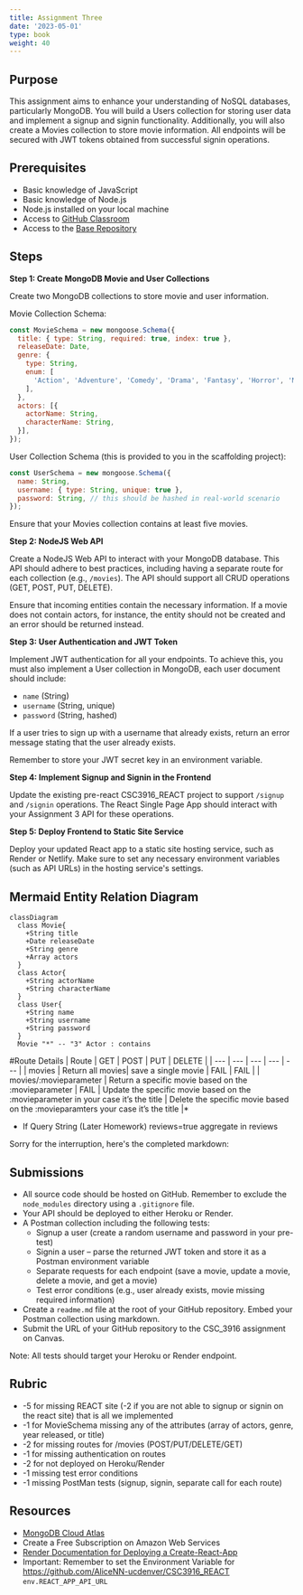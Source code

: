 ```yaml
---
title: Assignment Three
date: '2023-05-01'
type: book
weight: 40
---
```


## Purpose
This assignment aims to enhance your understanding of NoSQL databases, particularly MongoDB. You will build a Users collection for storing user data and implement a signup and signin functionality. Additionally, you will also create a Movies collection to store movie information. All endpoints will be secured with JWT tokens obtained from successful signin operations.

## Prerequisites

- Basic knowledge of JavaScript
- Basic knowledge of Node.js
- Node.js installed on your local machine
- Access to [GitHub Classroom](https://classroom.github.com/classrooms)
- Access to the [Base Repository](https://github.com/AliceNN-ucdenver/CSC3916_Assignment3)

## Steps

**Step 1: Create MongoDB Movie and User Collections**

Create two MongoDB collections to store movie and user information.

Movie Collection Schema:

```javascript
const MovieSchema = new mongoose.Schema({
  title: { type: String, required: true, index: true },
  releaseDate: Date,
  genre: {
    type: String,
    enum: [
      'Action', 'Adventure', 'Comedy', 'Drama', 'Fantasy', 'Horror', 'Mystery', 'Thriller', 'Western', 'Science Fiction'
    ],
  },
  actors: [{
    actorName: String,
    characterName: String,
  }],
});
```

User Collection Schema (this is provided to you in the scaffolding project):

```javascript
const UserSchema = new mongoose.Schema({
  name: String,
  username: { type: String, unique: true },
  password: String, // this should be hashed in real-world scenario
});
```

Ensure that your Movies collection contains at least five movies.

**Step 2: NodeJS Web API**

Create a NodeJS Web API to interact with your MongoDB database. This API should adhere to best practices, including having a separate route for each collection (e.g., `/movies`). The API should support all CRUD operations (GET, POST, PUT, DELETE).

Ensure that incoming entities contain the necessary information. If a movie does not contain actors, for instance, the entity should not be created and an error should be returned instead.

**Step 3: User Authentication and JWT Token**

Implement JWT authentication for all your endpoints. To achieve this, you must also implement a User collection in MongoDB, each user document should include:

- `name` (String)
- `username` (String, unique)
- `password` (String, hashed)

If a user tries to sign up with a username that already exists, return an error message stating that the user already exists. 

Remember to store your JWT secret key in an environment variable.

**Step 4: Implement Signup and Signin in the Frontend**

Update the existing pre-react CSC3916_REACT project to support `/signup` and `/signin` operations. The React Single Page App should interact with your Assignment 3 API for these operations.

**Step 5: Deploy Frontend to Static Site Service**

Deploy your updated React app to a static site hosting service, such as Render or Netlify. Make sure to set any necessary environment variables (such as API URLs) in the hosting service's settings.

## Mermaid Entity Relation Diagram

```mermaid
classDiagram
  class Movie{
    +String title
    +Date releaseDate
    +String genre
    +Array actors
  }
  class Actor{
    +String actorName
    +String characterName
  }
  class User{
    +String name
    +String username
    +String password
  }
  Movie "*" -- "3" Actor : contains
```

#Route Details
| Route | GET | POST | PUT | DELETE |
| --- | --- | --- | --- | --- |
| movies | Return all movies| save a single movie | FAIL | FAIL |
| movies/:movieparameter | Return a specific movie based on the :movieparameter | FAIL | Update the specific movie based on the :movieparameter in your case it’s the title | Delete the specific movie based on the :movieparamters your case it’s the title |*

* If Query String (Later Homework) reviews=true aggregate in reviews

Sorry for the interruption, here's the completed markdown:

## Submissions

- All source code should be hosted on GitHub. Remember to exclude the `node_modules` directory using a `.gitignore` file.
- Your API should be deployed to either Heroku or Render.
- A Postman collection including the following tests:
    - Signup a user (create a random username and password in your pre-test)
    - Signin a user – parse the returned JWT token and store it as a Postman environment variable
    - Separate requests for each endpoint (save a movie, update a movie, delete a movie, and get a movie)
    - Test error conditions (e.g., user already exists, movie missing required information)
- Create a `readme.md` file at the root of your GitHub repository. Embed your Postman collection using markdown.
- Submit the URL of your GitHub repository to the CSC_3916 assignment on Canvas.

Note: All tests should target your Heroku or Render endpoint.

## Rubric

- -5 for missing REACT site (-2 if you are not able to signup or signin on the react site) that is all we implemented
- -1 for MovieSchema missing any of the attributes (array of actors, genre, year released, or title)
- -2 for missing routes for /movies (POST/PUT/DELETE/GET)
- -1 for missing authentication on routes
- -2 for not deployed on Heroku/Render
- -1 missing test error conditions
- -1 missing PostMan tests (signup, signin, separate call for each route)

## Resources
- [MongoDB Cloud Atlas](https://www.mongodb.com/cloud/atlas)
- Create a Free Subscription on Amazon Web Services
- [Render Documentation for Deploying a Create-React-App](https://render.com/docs/deploy-create-react-app)
- Important: Remember to set the Environment Variable for https://github.com/AliceNN-ucdenver/CSC3916_REACT `env.REACT_APP_API_URL`